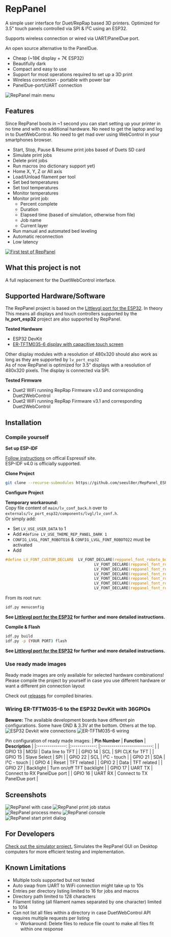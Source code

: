 # RepPanel

A simple user interface for Duet/RepRap based 3D printers. Optimized for 3.5" touch
panels controlled via SPI & I²C using an ESP32.

Supports wireless connection or wired via UART/PanelDue port.

An open source alternative to the PanelDue.
  - Cheap (~18€ display + 7€ ESP32)
  - Beautifully dark
  - Compact and easy to use
  - Support for most operations required to set up a 3D print
  - Wireless connection - portable with power bar
  - PanelDue-port/UART connection

![RepPanel main menu](wiki/RepPanel_Main.png)

## Features
Since RepPanel boots in ~1 second you can start setting up your printer in no time and with no additional hardware.
No need to get the laptop and log in to DuetWebControl. No need to get mad over using WebControl in your smartphones
browser.

 - Start, Stop, Pause & Resume print jobs based of Duets SD card
 - Simulate print jobs
 - Delete print jobs
 - Run macros (no dictionary support yet)
 - Home X, Y, Z or All axis
 - Load/Unload filament per tool
 - Set bed temperatures
 - Set tool temperatures
 - Monitor temperatures
 - Monitor print job:
   - Percent complete
   - Duration
   - Elapsed time (based of simulation, otherwise from file)
   - Job name
   - Current layer
 - Run manual and automated bed leveling
 - Automatic reconnection
 - Low latency

[![First test of RepPanel](https://img.youtube.com/vi/39FKTUVjrxc/0.jpg)](https://www.youtube.com/watch?v=39FKTUVjrxc)

## What this project is not
A full replacement for the DuetWebControl interface.

## Supported Hardware/Software
The RepPanel project is based on the [Littlevgl port for the ESP32](https://github.com/littlevgl/lv_port_esp32).
In theory This means all displays and touch controllers supported by the **lv_port_esp32** project are also supported
by RepPanel.

**Tested Hardware**
  - ESP32 DevKit
  - [ER-TFTM035-6 display with capacitive touch screen](https://www.buydisplay.com/lcd-3-5-inch-320x480-tft-display-module-optl-touch-screen-w-breakout-board)

Other display modules with a resolution of 480x320 should also work as long as they are supported by `lv_port_esp32`  
As of now RepPanel is optimized for 3.5" displays with a resolution of 480x320 pixels. The display is connected via SPI.

**Tested Firmware**
  - Duet2 WiFi running RepRap Firmware v3.0 and corresponding Duet2WebControl
  - Duet2 WiFi running RepRap Firmware v3.1 and corresponding Duet2WebControl

## Installation

### Compile yourself
**Set up ESP-IDF**

[Follow instructions](https://docs.espressif.com/projects/esp-idf/en/v4.0/get-started/index.html#step-1-install-prerequisites) on offical Espressif site.  
ESP-IDF v4.0 is officially supported.

**Clone Project**

```bash
git clone --recurse-submodules https://github.com/seeul8er/RepPanel_ESP32
```

**Configure Project**

**Temporary workaround:**  
Copy file content of `main/lv_conf_back.h` over to `externals/lv_port_esp32/components/lvgl/lv_conf.h`.  
Or simply add:
- Set `LV_USE_USER_DATA` to 1
- Add `#define LV_USE_THEME_REP_PANEL_DARK 1`
- `CONFIG_LVGL_FONT_ROBOTO16` & `CONFIG_LVGL_FONT_ROBOTO22` must be activated
- Add 
```C
#define LV_FONT_CUSTOM_DECLARE  LV_FONT_DECLARE(reppanel_font_roboto_bold_16) \
                                       LV_FONT_DECLARE(reppanel_font_roboto_bold_18) \
                                       LV_FONT_DECLARE(reppanel_font_roboto_bold_24) \
                                       LV_FONT_DECLARE(reppanel_font_roboto_regular_26) \
                                       LV_FONT_DECLARE(reppanel_font_roboto_light_26) \
                                       LV_FONT_DECLARE(reppanel_font_roboto_thin_numeric_160) \
                                       LV_FONT_DECLARE(reppanel_font_roboto_regular_percent_40)
```

From its root run:
```bash
idf.py menuconfig
```
**See [Littlevgl port for the ESP32](https://github.com/littlevgl/lv_port_esp32) for further and more detailed instructions.**

**Compile & Flash**
```bash
idf.py build
idf.py -p (YOUR PORT) flash
```
**See [Littlevgl port for the ESP32](https://github.com/littlevgl/lv_port_esp32) for further and more detailed instructions.**

### Use ready made images
Ready made images are only available for selected hardware combinations! Please compile the project by yourself in
case you use different hardware or want a different pin connection layout

Check out [releases](https://github.com/seeul8er/RepPanel_ESP32/releases) for compiled binaries.

### Wiring ER-TFTM035-6 to the ESP32 DevKit with 36GPIOs

**Beware:** The available development boards have different pin configurations. Some have GND & 3.3V at the bottom. Others at the top.
![ESP32 Devkit wire connections](wiki/Wiring_ESP32_DevKit_38GPIOs.jpg)
![ER-TFTM035-6 wiring](wiki/Wiring_ERTFT.jpg)

Pin configuration of ready made images:
| **Pin Number** 	| **Function** 	|      **Description**      	|
|:--------------:	|:------------:	|:-------------------------:	|
|     GPIO 13    	|     MOSI     	|      Data line to TFT     	|
|     GPIO 14    	|      SCL     	|      SPI CLK for TFT      	|
|     GPIO 15    	| Slave Select 	|            SPI            	|
|     GPIO 22    	|      SCL     	|        I²C - touch        	|
|     GPIO 21    	|      SDA     	|        I²C - touch        	|
|     GPIO 4     	|     Reset    	|        TFT related        	|
|     GPIO 2     	|     Data     	|        TFT related        	|
|     GPIO 27    	|   Backlight  	| Turn on/off TFT backlight 	|
|     GPIO 17    	|   UART TX  	| Connect to RX PanelDue port 	|
|     GPIO 16    	|   UART RX  	| Connect to TX PanelDue port	|

## Screenshots
![RepPanel with case](wiki/RepPanel_with_case.png)
![RepPanel print job status](wiki/RepPanel_JobStatus.png)
![RepPanel process menu](wiki/RepPanel_Process.png)
![RepPanel console](wiki/RepPanel_Console.png)
![RepPanel start print dialog](wiki/RepPanel_Job.png)

## For Developers
[Check out the simulator project.](https://github.com/seeul8er/RepPanel_sim) Simulates the RepPanel GUI on Desktop computers for more efficient testing and implementation.

## Known Limitations
- Multiple tools supported but not tested
- Auto swap from UART to WiFi connection might take up to 10s
- Entries per directory listing limited to 16 for jobs and macros
- Directory path limited to 128 characters
- Filament listing (all filament names separated by one character) limited to 1014
- Can not list all files within a directory in case DuetWebControl API requires multiple requests per listing
  - Workaround: Delete files to reduce file count to make all files fit within one response
